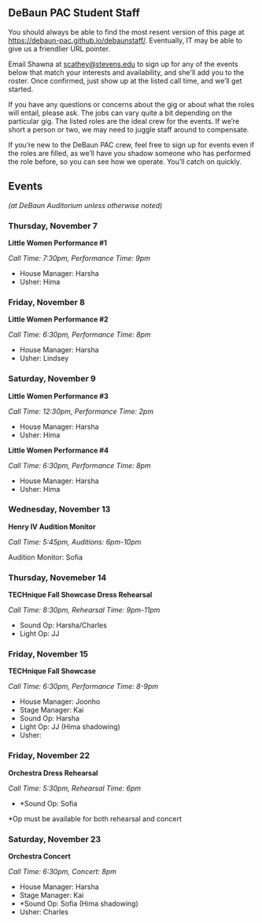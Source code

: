 ## DeBaun PAC Student Staff

You should always be able to find the most resent version of this page at <https://debaun-pac.github.io/debaunstaff/>. Eventually, IT may be able to give us a friendlier URL pointer.

Email Shawna at <scathey@stevens.edu>  to sign up for any of the events below that match your interests and availability, and she'll add you to the roster. Once confirmed, just show up at the listed call time, and we’ll get started.

If you have any questions or concerns about the gig or about what the roles will entail, please ask. The jobs can vary quite a bit depending on the particular gig. The listed roles are the ideal crew for the events. If we’re short a person or two, we may need to juggle staff around to compensate.

If you’re new to the DeBaun PAC crew, feel free to sign up for events even if the roles are filled, as we’ll have you shadow someone who has performed the role before, so you can see how we operate. You’ll catch on quickly.


## Events
*(at DeBaun Auditorium unless otherwise noted)*


### Thursday, November 7
**Little Women Performance #1** 

_Call Time: 7:30pm, Performance Time: 9pm_

- House Manager: Harsha
- Usher: Hima

### Friday, November 8
**Little Women Performance #2** 

_Call Time: 6:30pm, Performance Time: 8pm_

- House Manager: Harsha
- Usher: Lindsey

### Saturday, November 9
**Little Women Performance #3** 

_Call Time: 12:30pm, Performance Time: 2pm_

- House Manager: Harsha
- Usher: Hima

**Little Women Performance #4** 

_Call Time: 6:30pm, Performance Time: 8pm_

- House Manager: Harsha
- Usher: Hima

### Wednesday, November 13
**Henry IV Audition Monitor** 

_Call Time: 5:45pm, Auditions: 6pm-10pm_

Audition Monitor: Sofia

### Thursday, Novemeber 14
**TECHnique Fall Showcase Dress Rehearsal**

_Call Time: 8:30pm, Rehearsal Time: 9pm-11pm_

- Sound Op: Harsha/Charles
- Light Op: JJ

### Friday, November 15
**TECHnique Fall Showcase**

_Call Time: 6:30pm, Performance Time: 8-9pm_

- House Manager: Joonho
- Stage Manager: Kai
- Sound Op: Harsha
- Light Op: JJ (Hima shadowing)
- Usher:

### Friday, November 22
**Orchestra Dress Rehearsal**

_Call Time: 5:30pm, Rehearsal Time: 6pm_

- *Sound Op: Sofia

*Op must be available for both rehearsal and concert 

### Saturday, November 23
**Orchestra Concert**

_Call Time: 6:30pm, Concert: 8pm_

- House Manager: Harsha
- Stage Manager: Kai
- *Sound Op: Sofia (Hima shadowing)
- Usher: Charles


